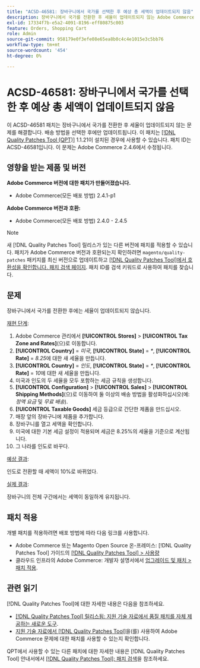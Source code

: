 ```yaml
---
title: "ACSD-46581: 장바구니에서 국가를 선택한 후 예상 총 세액이 업데이트되지 않음"
description: 장바구니에서 국가를 전환한 후 세율이 업데이트되지 않는 Adobe Commerce 문제를 해결하려면 ACSD-46581 패치를 적용합니다.
exl-id: 17334f7b-e5a2-4091-8196-eff80875c003
feature: Orders, Shopping Cart
role: Admin
source-git-commit: 958179e0f3efe08e65ea8b0c4c4e1015e3c5bb76
workflow-type: tm+mt
source-wordcount: '454'
ht-degree: 0%

---
```


# ACSD-46581: 장바구니에서 국가를 선택한 후 예상 총 세액이 업데이트되지 않음

이 ACSD-46581 패치는 장바구니에서 국가를 전환한 후 세율이 업데이트되지 않는 문제를 해결합니다. 배송 방법을 선택한 후에만 업데이트됩니다. 이 패치는 [[!DNL Quality Patches Tool (QPT)]](/help/announcements/adobe-commerce-announcements/magento-quality-patches-released-new-tool-to-self-serve-quality-patches.md) 1.1.21이 설치된 경우에 사용할 수 있습니다. 패치 ID는 ACSD-46581입니다. 이 문제는 Adobe Commerce 2.4.6에서 수정됩니다.

## 영향을 받는 제품 및 버전

**Adobe Commerce 버전에 대한 패치가 만들어졌습니다.**
* Adobe Commerce(모든 배포 방법) 2.4.1-p1

**Adobe Commerce 버전과 호환:**
* Adobe Commerce(모든 배포 방법) 2.4.0 - 2.4.5

>[!NOTE]
>
>새 [!DNL Quality Patches Tool] 릴리스가 있는 다른 버전에 패치를 적용할 수 있습니다. 패치가 Adobe Commerce 버전과 호환되는지 확인하려면 `magento/quality-patches` 패키지를 최신 버전으로 업데이트하고 [[!DNL Quality Patches Tool]에서 호환성을 확인합니다. 패치 검색 페이지](https://experienceleague.adobe.com/tools/commerce-quality-patches/index.html). 패치 ID를 검색 키워드로 사용하여 패치를 찾습니다.

## 문제

장바구니에서 국가를 전환한 후에는 세율이 업데이트되지 않습니다.

<u>재현 단계</u>:

1. Adobe Commerce 관리에서 **[!UICONTROL Stores]** > **[!UICONTROL Tax Zone and Rates]**(으)로 이동합니다.
1. **[!UICONTROL Country]** = _미국_, **[!UICONTROL State]** = _*_, **[!UICONTROL Rate]** = _8.25_&#x200B;에 대한 새 세율을 만듭니다.
1. **[!UICONTROL Country]** = _인도_, **[!UICONTROL State]** = _*_, **[!UICONTROL Rate]** = _10_&#x200B;에 대한 새 세율을 만듭니다.
1. 미국과 인도의 두 세율을 모두 포함하는 세금 규칙을 생성합니다.
1. **[!UICONTROL Configuration]** > **[!UICONTROL Sales]** > **[!UICONTROL Shipping Methods]**(으)로 이동하여 둘 이상의 배송 방법을 활성화하십시오(예: _정액 요금_ 및 _무료 배송_).
1. **[!UICONTROL Taxable Goods]** 세금 등급으로 간단한 제품을 만드십시오.
1. 매장 앞의 장바구니에 제품을 추가합니다.
1. 장바구니를 열고 세액을 확인합니다.
1. 미국에 대한 기본 세금 설정이 적용되며 세금은 8.25%의 세율을 기준으로 계산됩니다.
1. 그 나라를 인도로 바꾸다.

<u>예상 결과</u>:

인도로 전환할 때 세액이 10%로 바뀌었다.

<u>실제 결과</u>:

장바구니의 전체 구간에서는 세액이 동일하게 유지됩니다.

## 패치 적용

개별 패치를 적용하려면 배포 방법에 따라 다음 링크를 사용합니다.

* Adobe Commerce 또는 Magento Open Source 온-프레미스: [!DNL Quality Patches Tool] 가이드의 [[!DNL Quality Patches Tool] > 사용량](https://experienceleague.adobe.com/docs/commerce-operations/tools/quality-patches-tool/usage.html)
* 클라우드 인프라의 Adobe Commerce: 개발자 설명서에서 [업그레이드 및 패치 > 패치 적용](https://devdocs.magento.com/cloud/project/project-patch.html).

## 관련 읽기

[!DNL Quality Patches Tool]에 대한 자세한 내용은 다음을 참조하세요.

* [[!DNL Quality Patches Tool] 릴리스됨: 지원 기술 자료에서 품질 패치를 자체 제공하는 새로운 도구](/help/announcements/adobe-commerce-announcements/magento-quality-patches-released-new-tool-to-self-serve-quality-patches.md).
* [지원 기술 자료에서  [!DNL Quality Patches Tool]](/help/support-tools/patches-available-in-qpt-tool/check-patch-for-magento-issue-with-magento-quality-patches.md)을(를) 사용하여 Adobe Commerce 문제에 대한 패치를 사용할 수 있는지 확인합니다.

QPT에서 사용할 수 있는 다른 패치에 대한 자세한 내용은 [!DNL Quality Patches Tool] 안내서에서 [[!DNL Quality Patches Tool]: 패치 검색](https://experienceleague.adobe.com/tools/commerce-quality-patches/index.html)을 참조하세요.
